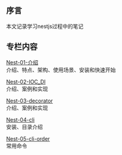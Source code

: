 
## 序言
本文记录学习nestjs过程中的笔记

## 专栏内容

[Nest-01-介绍](01-介绍.md)<br/>
介绍、特点、架构、使用场景、安装和快速开始

[Nest-02-IOC_DI](02-IOC_DI.md)<br/>
介绍、案例和实现

[Nest-03-decorator](03-decorator.md)<br/>
介绍、案例和实现

[Nest-04-cli](04-cli.md)<br/>
安装、目录介绍

[Nest-05-cli-order](05-cli-order.md)<br/>
常用命令
